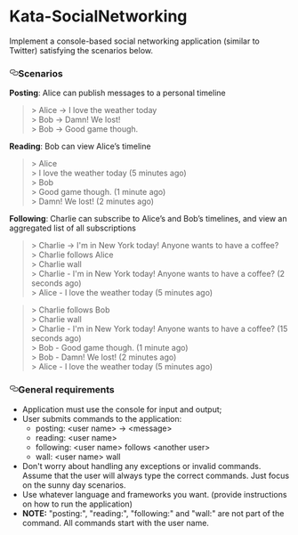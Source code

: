 # Kata-SocialNetworking
<p>Implement a console-based social networking application (similar to Twitter) satisfying the scenarios below.</p>
<h3><a id="user-content-scenarios" class="anchor" aria-hidden="true" href="#scenarios"><svg class="octicon octicon-link" viewBox="0 0 16 16" version="1.1" width="16" height="16" aria-hidden="true"><path fill-rule="evenodd" d="M4 9h1v1H4c-1.5 0-3-1.69-3-3.5S2.55 3 4 3h4c1.45 0 3 1.69 3 3.5 0 1.41-.91 2.72-2 3.25V8.59c.58-.45 1-1.27 1-2.09C10 5.22 8.98 4 8 4H4c-.98 0-2 1.22-2 2.5S3 9 4 9zm9-3h-1v1h1c1 0 2 1.22 2 2.5S13.98 12 13 12H9c-.98 0-2-1.22-2-2.5 0-.83.42-1.64 1-2.09V6.25c-1.09.53-2 1.84-2 3.25C6 11.31 7.55 13 9 13h4c1.45 0 3-1.69 3-3.5S14.5 6 13 6z"></path></svg></a>Scenarios</h3>
<p><strong>Posting</strong>: Alice can publish messages to a personal timeline</p>
<blockquote>
<p>&gt; Alice -&gt; I love the weather today<br>
&gt; Bob -&gt; Damn! We lost!<br>
&gt; Bob -&gt; Good game though.</p>
</blockquote>
<p><strong>Reading</strong>: Bob can view Alice’s timeline</p>
<blockquote>
<p>&gt; Alice<br>
&gt; I love the weather today (5 minutes ago)<br>
&gt; Bob<br>
&gt; Good game though. (1 minute ago)<br>
&gt; Damn! We lost! (2 minutes ago)</p>
</blockquote>
<p><strong>Following</strong>: Charlie can subscribe to Alice’s and Bob’s timelines, and view an aggregated list of all subscriptions</p>
<blockquote>
<p>&gt; Charlie -&gt; I'm in New York today! Anyone wants to have a coffee?<br>
&gt; Charlie follows Alice<br>
&gt; Charlie wall<br>
&gt; Charlie - I'm in New York today! Anyone wants to have a coffee? (2 seconds ago)<br>
&gt; Alice - I love the weather today (5 minutes ago)</p>
</blockquote>
<blockquote>
<p>&gt; Charlie follows Bob<br>
&gt; Charlie wall<br>
&gt; Charlie - I'm in New York today! Anyone wants to have a coffee? (15 seconds ago)<br>
&gt; Bob - Good game though. (1 minute ago)<br>
&gt; Bob - Damn! We lost! (2 minutes ago)<br>
&gt; Alice - I love the weather today (5 minutes ago)</p>
</blockquote>
<h3><a id="user-content-general-requirements" class="anchor" aria-hidden="true" href="#general-requirements"><svg class="octicon octicon-link" viewBox="0 0 16 16" version="1.1" width="16" height="16" aria-hidden="true"><path fill-rule="evenodd" d="M4 9h1v1H4c-1.5 0-3-1.69-3-3.5S2.55 3 4 3h4c1.45 0 3 1.69 3 3.5 0 1.41-.91 2.72-2 3.25V8.59c.58-.45 1-1.27 1-2.09C10 5.22 8.98 4 8 4H4c-.98 0-2 1.22-2 2.5S3 9 4 9zm9-3h-1v1h1c1 0 2 1.22 2 2.5S13.98 12 13 12H9c-.98 0-2-1.22-2-2.5 0-.83.42-1.64 1-2.09V6.25c-1.09.53-2 1.84-2 3.25C6 11.31 7.55 13 9 13h4c1.45 0 3-1.69 3-3.5S14.5 6 13 6z"></path></svg></a>General requirements</h3>

<ul>
<li>Application must use the console for input and output;</li>
<li>User submits commands to the application:
<ul>
<li>posting: &lt;user name&gt; -&gt; &lt;message&gt;</li>
<li>reading: &lt;user name&gt;</li>
<li>following: &lt;user name&gt; follows &lt;another user&gt;</li>
<li>wall: &lt;user name&gt; wall</li>
</ul>
</li>
<li>Don't worry about handling any exceptions or invalid commands. Assume that the user will always type the correct commands. Just focus on the sunny day scenarios.</li>
<li>Use whatever language and frameworks you want. (provide instructions on how to run the application)</li>
<li><strong>NOTE:</strong> "posting:", "reading:", "following:" and "wall:" are not part of the command. All commands start with the user name.</li>
</ul>
</article>

